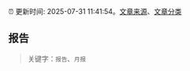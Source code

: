 :alarm_clock: 更新时间: 2025-07-31 11:41:54。[文章来源](/README.md)、[文章分类](/TAGS.md)

## 报告


> 关键字：`报告`、`月报`



